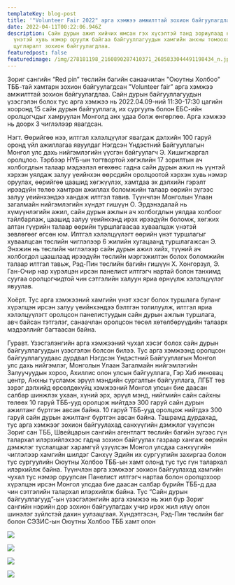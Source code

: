 ```yaml
---
templateKey: blog-post
title: '"Volunteer Fair 2022" арга хэмжээ амжилттай зохион байгуулагдлаа'
date: 2022-04-11T00:22:06.946Z
description: Сайн дурын ажил хийчих юмсан гэх хүсэлтэй танд зориулаад нийгэмдээ
  үнэтэй хувь нэмэр оруулж байгаа байгууллагуудын хамгийн анхны томоохон
  цугларалт зохион байгуулагдлаа.
featuredpost: false
featuredimage: /img/278181198_2160890287410371_2685833044491198434_n.jpg
---
```

Зориг сангийн “Red pin” төслийн багийн санаачилан "Оюутны Холбоо" ТББ-тай хамтарн зохион байгуулагдсан "Volunteer fair” арга хэмжээ амжилттай зохион байгуулагдлаа. Сайн дурын байгууллагуудын үзэсгэлэн болох тус арга хэмжээ нь 2022.04.09-ний 11:30-17:30 цагийн хооронд 15 сайн дурын байгууллага, их сургууль болон ЕБС-ийн оролцогчдыг хамруулан Монголд анх удаа болж өнгөрлөө. Арга хэмжээ нь доорх 3 чиглэлээр явагдсан.



Нэгт. Өөрийгөө нээ, илтгэл хэлэлцүүлэг явагдаж дэлхийн 100 гаруй оронд үйл ажиллагаа явуулдаг Нэгдсэн Үндэстний Байгууллагын Монгол улс дахь нийгэмлэгийн үүсгэн байгуулагч Э. Хишигжаргал оролцлоо. Тэрбээр НҮБ-ын тогтвортой хөгжлийн 17 зорилтын ач холбогдлын талаар мэдээлэл өгөхөөс гадна сайн дурын ажил нь үүнтэй хэрхэн уялдаж залуу үеийнхэн өөрсдийн оролцоотой хэрхэн хувь нэмэр оруулах, өөрийгөө цаашид хөгжүүлэх, хамтдаа эх дэлхийн гэрэлт ирээдүйн төлөө хамтран ажиллах боломжийн талаар өөрийн зүгээс залуу үеийнхэндээ хандаж илтгэл тавив. Түүнчлэн Монголын Улаан загалмайн нийгэмлэгийн хүндэт гишүүн О. Эрдэнэдалай нь хүмүүнлэгийн ажил, сайн дурын ажлын ач холбогдлын уялдаа холбоог тайлбарлаж, цаашид залуу үеийнхэнд ирэх ирээдүйн боломж, хөгжих алтан гүүрийн талаар өөрийн туршлагаасаа хуваалцаж үнэтэй зөвлөгөөг өгсөн юм. Илтгэл хэлэлцүүлэгт өөрийн үнэт туршлагыг хуваалцсан төслийн чиглэлээр 6 жилийн хугацаанд туршлагажсан Э. Энхжин нь төслийн чиглэлээр сайн дурын ажил хийх, түүний ач холбогдол цаашлаад ирээдүйн төслийн мэргэжилтэн болох боломжийн талаар илтгэл тавьж, Рэд-Пин төслийн багийн гишүүн Х. Хонгорзул, Э. Ган-Очир нар хүрэлцэн ирсэн панелист илтгэгч нартай болон танхимд суугаа оролцогчидтой чин сэтгэлийн халуун яриа өрнүүлж хэлэлцүүлэг явуулав. 



​Хоёрт. Тус арга хэмжээний хамгийн үнэт хэсэг болох туршлага буланг хүрэлцэн ирсэн залуу үеийнхэндээ бэлтгэн толилуулж, илтгэл яриа хэлэлцүүлэгт оролцсон панелистуудын сайн дурын ажлын туршлага, авч байсан тэтгэлэг, санаачлан оролцсон төсөл хөтөлбөрүүдийн талаарх мэдээллийг багтаасан байна. ​



Гуравт. Үзэсгэлэнгийн арга хэмжээний чухал хэсэг болох сайн дурын байгууллагуудын үзэсгэлэн болсон билээ. Тус арга хэмжээнд оролцсон байгууллагуудаас дурдвал Нэгдсэн Үндэстний Байгууллагын Монгол улс дахь нийгэмлэг, Монголын Улаан Загалмайн нийгэмлэгийн Залуучуудын хороо, Ахиллис олон улсын байгууллага, Гэр Хаб инновац центр, Анхны тусламж эрүүл мэндийн сургалтын байгууллага, ЛГБТ төв зэрэг дэлхийд өрсөлдөхүйц хэмжээний Монгол улсын бие даасан салбар шинжлэх ухаан, хүний эрх, эрүүл мэнд, нийгмийн сайн сайхны төлөөх 10 гаруй ТББ-ууд оролцож нийтдээ 300 гаруй сайн дурын ажилтанг бүртгэн авсан байна. 10 гаруй ТББ-ууд оролцож нийтдээ 300 гаруй сайн дурын ажилтанг бүртгэн авсан байна. Ташрамд дурдахад, тус арга хэмжээг зохион байгуулахад санхүүгийн дэмжлэг үзүүлсэн Зориг сан ТББ, Швейцарын сангийн агентлагт төслийн багийн зүгээс гүн талархал илэрхийлэхээс гадна зохион байгуулах газраар хангаж өөрийн дэмжлэг туслалцааг харамгүй үзүүлсэн Монгол улсдаа санхүүгийн чиглэлээр хамгийн шилдэг Санхүү Эдийн их сургуулийн захиргаа болон тус сургуулийн Оюутны Холбоо ТББ-ын хамт олонд тус тус гүн талархал илэрхийлж байна. Түүнчлэн арга хэмжээг зохион байгуулахад хамгийн чухал тус нэмэр оруулсан Панелист илтгэгч нартаа болон оролцохоор хүрэлцэн ирсэн Монгол улсдаа бие даасан салбар бүрийн ТББ-д даа чин сэтгэлийн талархал илэрхийлж байна. Тус “Сайн дурын байгууллагууд”-ын үзэсгэлэнгийн арга хэмжээ нь жил бүр Зориг сангийн нэрийн дор зохион байгуулагдах учир ирэх жил илүү олон шинэлэг зүйлстэй дахин уулзацгаая. Хүндэтгэсэн, Рэд-Пин төслийн баг болон СЭЗИС-ын Оюутны Холбоо ТББ хамт олон

![](/img/278181198_2160890287410371_2685833044491198434_n.jpg)

![](/img/278182510_2160890690743664_403045279783188454_n.jpg)

![](/img/278181148_2160891054076961_506382329201162579_n.jpg)

![](/img/278174889_2160890327410367_4507281501948376512_n.jpg)